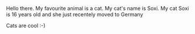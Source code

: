 Hello there.
My favourite animal is a cat.
My cat's name is Soxi.
My cat Soxi is 16 years old and she just recentely moved to Germany


Cats are cool :-)

